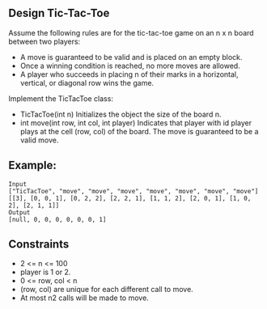 ## Design Tic-Tac-Toe

Assume the following rules are for the tic-tac-toe game on an n x n board between two players:

- A move is guaranteed to be valid and is placed on an empty block.
- Once a winning condition is reached, no more moves are allowed.
- A player who succeeds in placing n of their marks in a horizontal, vertical, or diagonal row wins the game.

Implement the TicTacToe class:

- TicTacToe(int n) Initializes the object the size of the board n.
- int move(int row, int col, int player) Indicates that player with id player plays at the cell (row, col) of the board. The move is guaranteed to be a valid move.

## Example:
```
Input
["TicTacToe", "move", "move", "move", "move", "move", "move", "move"]
[[3], [0, 0, 1], [0, 2, 2], [2, 2, 1], [1, 1, 2], [2, 0, 1], [1, 0, 2], [2, 1, 1]]
Output
[null, 0, 0, 0, 0, 0, 0, 1]
```

## Constraints

- 2 <= n <= 100
- player is 1 or 2.
- 0 <= row, col < n
- (row, col) are unique for each different call to move.
- At most n2 calls will be made to move.